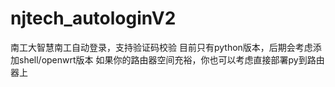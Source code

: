 # njtech_autologinV2
南工大智慧南工自动登录，支持验证码校验
目前只有python版本，后期会考虑添加shell/openwrt版本
如果你的路由器空间充裕，你也可以考虑直接部署py到路由器上

